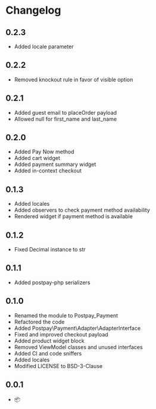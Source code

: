 # Changelog

## 0.2.3

* Added locale parameter

## 0.2.2

* Removed knockout rule in favor of visible option

## 0.2.1

* Added guest email to placeOrder payload
* Allowed null for first_name and last_name

## 0.2.0

* Added Pay Now method
* Added cart widget
* Added payment summary widget
* Added in-context checkout

## 0.1.3

* Added locales
* Added observers to check payment method availability
* Rendered widget if payment method is available

## 0.1.2

* Fixed Decimal instance to str

## 0.1.1

* Added postpay-php serializers

## 0.1.0

* Renamed the module to Postpay_Payment
* Refactored the code
* Added Postpay\Payment\Adapter\AdapterInterface
* Fixed and improved checkout payload
* Added product widget block
* Removed ViewModel classes and unused interfaces
* Added CI and code sniffers
* Added locales
* Modified LICENSE to BSD-3-Clause

## 0.0.1

* 📦
